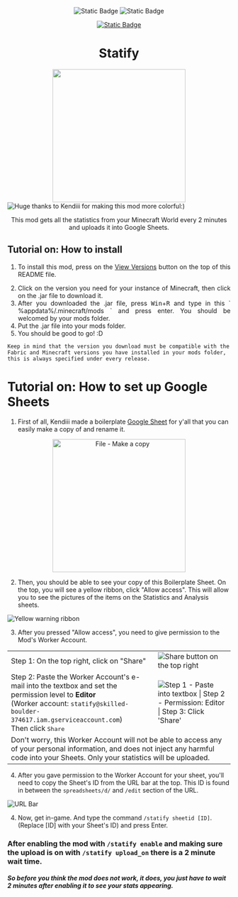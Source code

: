 <div align=center>

![Static Badge](https://img.shields.io/badge/Fabric->=0.16.5-1f6feb?style=flat-square&link=https://fabricmc.net/use/installer/)
![Static Badge](https://img.shields.io/badge/Minecraft-1.21.1-green?style=flat-square&logo=Minetest&logoColor=white)
</div>
<div align=center id="versions">
  
  [![Static Badge](https://img.shields.io/badge/View_Versions-red?style=flat-square)](https://github.com/Soviaat/Statify/releases/)

</div>

<h1 align=center width=20>Statify</h1>

<div align=center><img src="https://cdn.discordapp.com/attachments/961185822730764298/1290378622129143859/rollicon-transparent.gif?ex=66fc3e3d&is=66faecbd&hm=9229bbd6634994e9433a3cac6860be69e5fce20dba2fee1805bed4b96cf59971&" width=300></div>

<img alt="Huge thanks to Kendiii for making this mod more colorful:)" src="https://cdn.discordapp.com/attachments/961185822730764298/1289953406261268641/image.png?ex=66fab23a&is=66f960ba&hm=86da77a02809a6695092c578b004832ac075000ec0d9237fcd46e3ed5c76706c&">

<p align=center>This mod gets all the statistics from your Minecraft World every 2 minutes and uploads it into Google Sheets.</p>

<div id="usage">

<h2>Tutorial on: How to install</h2>

<ol align=justify>
  <li>
  
  To install this mod, press on the [View Versions](https://github.com/Soviaat/Statify/README.md#versions) button on the top of this README file.
  </li>
  <li>Click on the version you need for your instance of Minecraft, then click on the .jar file to download it.</li>
  <li>After you downloaded the .jar file, press <kbd>Win</kbd>+<kbd>R</kbd> and type in this ` %appdata%/.minecraft/mods ` and press enter. You should be welcomed by your mods folder.</li>
  <li>Put the .jar file into your mods folder.</li>
  <li>You should be good to go! :D</li>
</ol>
   
`
  Keep in mind that the version you download must be compatible with the
  Fabric and Minecraft versions you have installed in your mods folder, this is always specified under every release. 
`  
</div>

<div id="setup">

<h1>Tutorial on: How to set up Google Sheets</h1>

1. First of all, Kendiii made a boilerplate [Google Sheet](https://docs.google.com/spreadsheets/d/1nGZAkqGMEmltLfvBtCr4GKUFrnvnlBlJlPddw4Wj6sc/edit?usp=sharing) for y'all that you can easily make a copy of and rename it.
<div align="center">

<img alt="File - Make a copy" src="https://cdn.discordapp.com/attachments/961185822730764298/1289921706181525606/image.png?ex=66fa94b4&is=66f94334&hm=69830e631ea64a0fce2106c4982f86f7277b27723b8bb9dc039abf861dfa73e8&" width=300>
  
</div>



2. Then, you should be able to see your copy of this Boilerplate Sheet. On the top, you will see a yellow ribbon, click "Allow access". This will allow you to see the pictures of the items on the Statistics and Analysis sheets. 

<img alt="Yellow warning ribbon" src="https://cdn.discordapp.com/attachments/961185822730764298/1289925474868400128/image.png?ex=66fa9836&is=66f946b6&hm=384a6d74e54410d8a0fe2e599bd5757dff580422f9215c0eeb4f8692ac3d95aa&">

3. After you pressed "Allow access", you need to give permission to the Mod's Worker Account.

<table>
  <tr>
    <td>Step 1: On the top right, click on "Share"</td>
    <td>
      <img alt="Share button on the top right" src="https://cdn.discordapp.com/attachments/961185822730764298/1289928296565575701/image.png?ex=66fa9ad7&is=66f94957&hm=e3c8081433e047df58be652d449da47ebba6762b686dc16bc8f80a64da62a758&">
    </td>
  </tr>
  <tr>
    <td>
      Step 2: Paste the Worker Account's e-mail into the textbox and set the permission level to <b>Editor</b><br>
      (Worker account: <code>statify@skilled-boulder-374617.iam.gserviceaccount.com</code>)<br>
      Then click <kbd width=20>Share</kbd>
    </td>
    <td>
      <img alt="Step 1 - Paste into textbox | Step 2 - Permission: Editor | Step 3: Click 'Share'" src="https://cdn.discordapp.com/attachments/961185822730764298/1289935026385063976/image.png?ex=66faa11c&is=66f94f9c&hm=6997ef72ed09829bcafc1d49d266a7057908ccc84c1ee83338fa3e1ed4306b5c&">
    </td>
  </tr>
  <tr>
    <td colspan=2>Don't worry, this Worker Account will not be able to access any of your personal information, and does not inject any harmful code into your Sheets. Only your statistics will be uploaded.</td>
  </tr>
</table>

4. After you gave permission to the Worker Account for your sheet, you'll need to copy the Sheet's ID from the URL bar at the top. This ID is found in between the `spreadsheets/d/` and `/edit` section of the URL.

![URL Bar](https://cdn.discordapp.com/attachments/961185822730764298/1289926305860550821/image.png?ex=66fa98fc&is=66f9477c&hm=72f305a77030dc77ed4b9a2376456de715c3f0bc4d204c9c9a2c66876bdb6f70&)

4. Now, get in-game. And type the command `/statify sheetid [ID]`. (Replace [ID] with your Sheet's ID) and press Enter.

<h3>After enabling the mod with <code>/statify enable</code> and making sure the upload is on with <code>/statify upload_on</code> there is a 2 minute wait time.</h6>
<h5>So before you think the mod does not work, it does, you just have to wait 2 minutes after enabling it to see your stats appearing.</h5>

</div>
